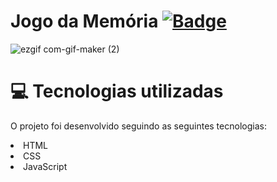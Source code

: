 # Jogo da Memória [![ Badge](https://img.shields.io/badge/-Test_the_project_by_clicking_here-gray?style=flat-square&logo=&logoColor=white&link=https://https://https://https://BeatrizFernandess.github.io/Jogo-da-Memoria/)](https://beadevbr.github.io/Jogo-da-Memoria/)

![ezgif com-gif-maker (2)](https://user-images.githubusercontent.com/80279567/118171632-d10a1d00-b401-11eb-8381-5e67744b2017.gif)

# 💻 Tecnologias utilizadas
O projeto foi desenvolvido seguindo as seguintes tecnologias:

<li>HTML
<li>CSS
<li>JavaScript
